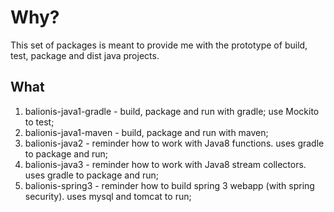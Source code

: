 # Why?

This set of packages is meant to provide me with the prototype of build, test, package and dist java projects.

## What

1. balionis-java1-gradle - build, package and run with gradle; use Mockito to test;
2. balionis-java1-maven  - build, package and run with maven;
3. balionis-java2        - reminder how to work with Java8 functions. uses gradle to package and run; 
4. balionis-java3        - reminder how to work with Java8 stream collectors. uses gradle to package and run; 
5. balionis-spring3      - reminder how to build spring 3 webapp (with spring security). uses mysql and tomcat to run;
